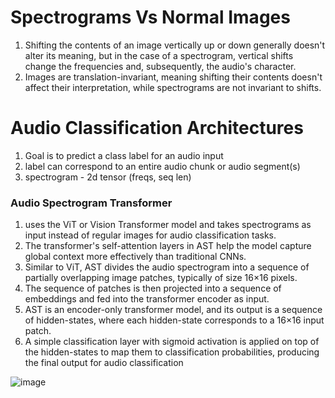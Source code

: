 # Spectrograms Vs Normal Images

1. Shifting the contents of an image vertically up or down generally doesn't alter its meaning, but in the case of a spectrogram, vertical shifts change the frequencies and, subsequently, the audio's character.
2. Images are translation-invariant, meaning shifting their contents doesn't affect their interpretation, while spectrograms are not invariant to shifts.

# Audio Classification Architectures

1. Goal is to predict a class label for an audio input
2. label can correspond to an entire audio chunk or audio segment(s)
3. spectrogram - 2d tensor (freqs, seq len)


### Audio Spectrogram Transformer

1. uses the ViT or Vision Transformer model and takes spectrograms as input instead of regular images for audio classification tasks.
2. The transformer's self-attention layers in AST help the model capture global context more effectively than traditional CNNs.
3. Similar to ViT, AST divides the audio spectrogram into a sequence of partially overlapping image patches, typically of size 16×16 pixels.
4. The sequence of patches is then projected into a sequence of embeddings and fed into the transformer encoder as input.
5. AST is an encoder-only transformer model, and its output is a sequence of hidden-states, where each hidden-state corresponds to a 16×16 input patch.
6. A simple classification layer with sigmoid activation is applied on top of the hidden-states to map them to classification probabilities, producing the final output for audio classification

![image](https://github.com/DrishtiShrrrma/huggingface-audio-course/assets/129742046/ff6162b0-47ca-46e0-ad92-f991a2c4c44b)



